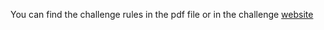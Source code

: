 You can find the challenge rules in the pdf file or in the challenge [website](https://www.roadef.org/challenge/2020/en/rules.php)

